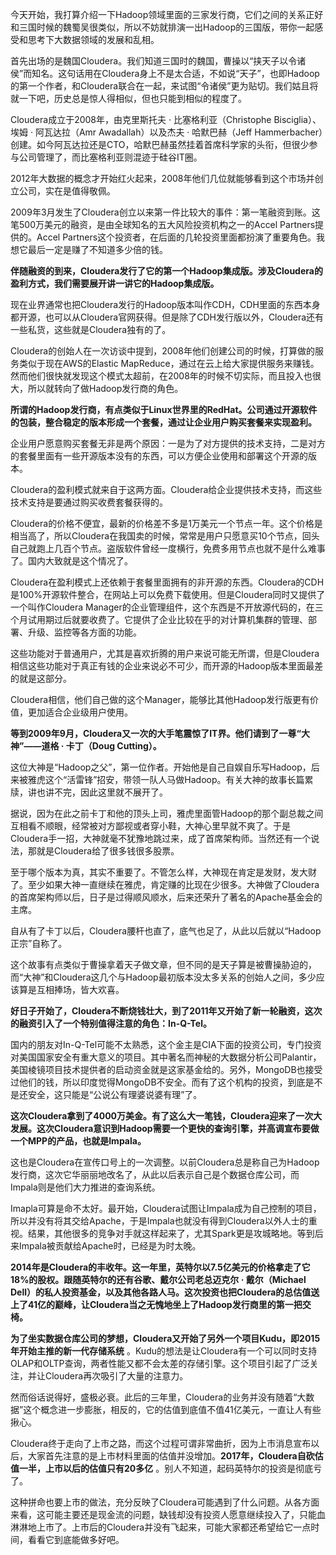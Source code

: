 今天开始，我打算介绍一下Hadoop领域里面的三家发行商，它们之间的关系正好和三国时候的魏蜀吴很类似，所以不妨就排演一出Hadoop的三国版，带你一起感受和思考下大数据领域的发展和乱相。

首先出场的是魏国Cloudera。我们知道三国时的魏国，曹操以“挟天子以令诸侯”而知名。这句话用在Cloudera身上不是太合适，不如说“天子”，也即Hadoop的第一个作者，和Cloudera联合在一起，来试图“令诸侯”更为贴切。我们姑且将就一下吧，历史总是惊人得相似，但也只能到相似的程度了。

Cloudera成立于2008年，由克里斯托夫 · 比塞格利亚（Christophe Bisciglia）、埃姆 · 阿瓦达拉（Amr Awadallah）以及杰夫 · 哈默巴赫（Jeff Hammerbacher）创建。如今阿瓦达拉还是CTO，哈默巴赫虽然挂着首席科学家的头衔，但很少参与公司管理了，而比塞格利亚则混迹于硅谷IT圈。

2012年大数据的概念才开始红火起来，2008年他们几位就能够看到这个市场并创立公司，实在是值得敬佩。

2009年3月发生了Cloudera创立以来第一件比较大的事件：第一笔融资到账。这笔500万美元的融资，是由全球知名的五大风险投资机构之一的Accel Partners提供的。Accel Partners这个投资者，在后面的几轮投资里面都扮演了重要角色。我想它最后一定是赚了不知道多少倍的钱。

**伴随融资的到来，Cloudera发行了它的第一个Hadoop集成版。涉及Cloudera的盈利方式，我们需要展开讲一讲它的Hadoop集成版。** 

现在业界通常也把Cloudera发行的Hadoop版本叫作CDH，CDH里面的东西本身都开源，也可以从Cloudera官网获得。但是除了CDH发行版以外，Cloudera还有一些私货，这些就是Cloudera独有的了。

Cloudera的创始人在一次访谈中提到，2008年他们创建公司的时候，打算做的服务类似于现在AWS的Elastic MapReduce，通过在云上给大家提供服务来赚钱。然而他们很快就发现这个模式太超前，在2008年的时候不切实际，而且投入也很大，所以就转向了做Hadoop发行商的角色。

**所谓的Hadoop发行商，有点类似于Linux世界里的RedHat。公司通过开源软件的包装，整合稳定的版本形成一个套餐，通过让企业用户购买套餐来实现盈利。** 

企业用户愿意购买套餐无非是两个原因：一是为了对方提供的技术支持，二是对方的套餐里面有一些开源版本没有的东西，可以方便企业使用和部署这个开源的版本。

Cloudera的盈利模式就来自于这两方面。Cloudera给企业提供技术支持，而这些技术支持是要通过购买收费套餐获得的。

Cloudera的价格不便宜，最新的价格差不多是1万美元一个节点一年。这个价格是相当高了，所以Cloudera在我国卖的时候，常常是用户只愿意买10个节点，回头自己就跑上几百个节点。盗版软件曾经一度横行，免费多用节点也就不是什么难事了。国内大致就是这个情况了。

Cloudera在盈利模式上还依赖于套餐里面拥有的非开源的东西。Cloudera的CDH是100%开源软件整合，在网站上可以免费下载使用。但是Cloudera同时又提供了一个叫作Cloudera Manager的企业管理组件，这个东西是不开放源代码的，在三个月试用期过后就要收费了。它提供了企业比较在乎的对计算机集群的管理、部署、升级、监控等各方面的功能。

这些功能对于普通用户，尤其是喜欢折腾的用户来说可能无所谓，但是Cloudera相信这些功能对于真正有钱的企业来说必不可少，而开源的Hadoop版本里面最差的就是这部分。

Cloudera相信，他们自己做的这个Manager，能够比其他Hadoop发行版更有价值，更加适合企业级用户使用。

**等到2009年9月，Cloudera又一次的大手笔震惊了IT界。他们请到了一尊“大神”——道格 · 卡丁（Doug Cutting）。** 

这位大神是“Hadoop之父”，第一位作者。开始他是自己自娱自乐写Hadoop，后来被雅虎这个“活雷锋”招安，带领一队人马做Hadoop。有关大神的故事长篇累牍，讲也讲不完，因此这里就不展开了。

据说，因为在此之前卡丁和他的顶头上司，雅虎里面管Hadoop的那个副总裁之间互相看不顺眼，经常被对方鄙视或者穿小鞋，大神心里早就不爽了。于是Cloudera手一招，大神就毫不犹豫地跳过来，成了首席架构师。当然还有一个说法，那就是Cloudera给了很多钱很多股票。

至于哪个版本为真，其实不重要了。不管怎么样，大神现在肯定是发财，发大财了。至少如果大神一直继续在雅虎，肯定赚的比现在少很多。大神做了Cloudera的首席架构师以后，日子是过得顺风顺水，后来还荣升了著名的Apache基金会的主席。

自从有了卡丁以后，Cloudera腰杆也直了，底气也足了，从此以后就以“Hadoop正宗”自称了。

这个故事有点类似于曹操拿着天子做文章，但不同的是天子算是被曹操胁迫的，而“大神”和Cloudera这几个与Hadoop最初版本没太多关系的创始人之间，多少应该算是互相捧场，皆大欢喜。

**好日子开始了，Cloudera不断烧钱壮大，到了2011年又开始了新一轮融资，这次的融资引入了一个特别值得注意的角色：In-Q-Tel。** 

国内的朋友对In-Q-Tel可能不太熟悉，这个金主是CIA下面的投资公司，专门投资对美国国家安全有重大意义的项目。其中著名而神秘的大数据分析公司Palantir，美国棱镜项目技术提供者的启动资金就是这家基金给的。另外，MongoDB也接受过他们的钱，所以印度觉得MongoDB不安全。而有了这个机构的投资，到底是不是还安全，这只能是“公说公有理婆说婆有理”了。

**这次Cloudera拿到了4000万美金。有了这么大一笔钱，Cloudera迎来了一次大发展。这次Cloudera意识到Hadoop需要一个更快的查询引擎，并高调宣布要做一个MPP的产品，也就是Impala。** 

这也是Cloudera在宣传口号上的一次调整。以前Cloudera总是称自己为Hadoop发行商，这次它华丽丽地改名了，从此以后表示自己是个数据仓库公司，而Impala则是他们大力推进的查询系统。

Imapla可算是命不太好。最开始，Cloudera试图让Impala成为自己控制的项目，所以并没有将其交给Apache，于是Impala也就没有得到Cloudera以外人士的重视。结果，其他很多的竞争对手就这样起来了，尤其Spark更是攻城略地。等到后来Impala被贡献给Apache时，已经是为时太晚。

**2014年是Cloudera的丰收年。这一年里，英特尔以7.5亿美元的价格拿走了它18%的股权。跟随英特尔的还有谷歌、戴尔公司老总迈克尔 · 戴尔（Michael Dell）的私人投资基金，以及其他各路人马。这次投资也把Cloudera的总估值送上了41亿的巅峰，让Cloudera当之无愧地坐上了Hadoop发行商里的第一把交椅。** 

**为了坐实数据仓库公司的梦想，Cloudera又开始了另外一个项目Kudu，即2015年开始主推的新一代存储系统** 。Kudu的想法是让Cloudera有一个可以同时支持OLAP和OLTP查询，两者性能又都不会太差的存储引擎。这个项目引起了广泛关注，并让Cloudera再次吸引了大量的注意力。

然而俗话说得好，盛极必衰。此后的三年里，Cloudera的业务并没有随着“大数据”这个概念进一步膨胀，相反的，它的估值到底值不值41亿美元，一直让人有些揪心。

Cloudera终于走向了上市之路，而这个过程可谓非常曲折，因为上市消息宣布以后，大家首先注意的是上市材料里面的估值并没增加。**2017年，Cloudera自砍估值一半，上市以后的估值只有20多亿** 。别人不知道，起码英特尔的投资是彻底亏了。

这种拼命也要上市的做法，充分反映了Cloudera可能遇到了什么问题。从各方面来看，这可能主要还是现金流的问题，缺钱却没有投资人愿意继续投入了，只能血淋淋地上市了。上市后的Cloudera并没有飞起来，可能大家都还希望给它一点时间，看看它到底能做多好吧。

